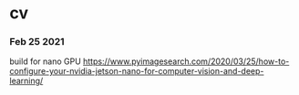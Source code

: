 # cv

### Feb 25 2021

build for nano GPU
https://www.pyimagesearch.com/2020/03/25/how-to-configure-your-nvidia-jetson-nano-for-computer-vision-and-deep-learning/
